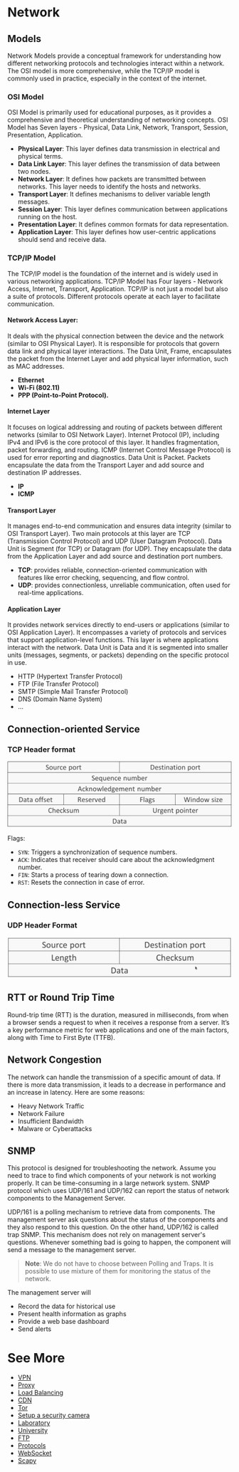 # Network

## Models

Network Models provide a conceptual framework for understanding how different networking protocols and technologies interact within a network. The OSI model is more comprehensive, while the TCP/IP model is commonly used in practice, especially in the context of the internet.

### OSI Model

OSI Model is primarily used for educational purposes, as it provides a comprehensive and theoretical understanding of networking concepts. OSI Model has Seven layers - Physical, Data Link, Network, Transport, Session, Presentation, Application. 

- **Physical Layer**: This layer defines data transmission in electrical and physical terms.
- **Data Link Layer**: This layer defines the transmission of data between two nodes.
- **Network Layer**: It defines how packets are transmitted between networks. This layer needs to identify the hosts and networks.
- **Transport Layer**: It defines mechanisms to deliver variable length messages.
- **Session Layer**: This layer defines communication between applications running on the host.
- **Presentation Layer**: It defines common formats for data representation.
- **Application Layer**: This layer defines how user-centric applications should send and receive data.

### TCP/IP Model

The TCP/IP model is the foundation of the internet and is widely used in various networking applications. TCP/IP Model has Four layers - Network Access, Internet, Transport, Application. TCP/IP is not just a model but also a suite of protocols. Different protocols operate at each layer to facilitate communication.
#### Network Access Layer:

It deals with the physical connection between the device and the network (similar to OSI Physical Layer). It is responsible for protocols that govern data link and physical layer interactions. The Data Unit, Frame, encapsulates the packet from the Internet Layer and add physical layer information, such as MAC addresses.

- **Ethernet**
- **Wi-Fi (802.11)**
- **PPP (Point-to-Point Protocol).**

#### Internet Layer

It focuses on logical addressing and routing of packets between different networks (similar to OSI Network Layer). Internet Protocol (IP), including IPv4 and IPv6 is the core protocol of this layer. It handles fragmentation, packet forwarding, and routing. ICMP (Internet Control Message Protocol) is used for error reporting and diagnostics. Data Unit is Packet. Packets encapsulate the data from the Transport Layer and add source and destination IP addresses.

- **IP**
- **ICMP**

#### Transport Layer

It manages end-to-end communication and ensures data integrity (similar to OSI Transport Layer). Two main protocols at this layer are TCP (Transmission Control Protocol) and UDP (User Datagram Protocol). Data Unit is Segment (for TCP) or Datagram (for UDP). They encapsulate the data from the Application Layer and add source and destination port numbers.

- **TCP**: provides reliable, connection-oriented communication with features like error checking, sequencing, and flow control.
- **UDP**: provides connectionless, unreliable communication, often used for real-time applications.

#### Application Layer

It provides network services directly to end-users or applications (similar to OSI Application Layer). It encompasses a variety of protocols and services that support application-level functions. This layer is where applications interact with the network. Data Unit is Data and it is segmented into smaller units (messages, segments, or packets) depending on the specific protocol in use.

- HTTP (Hypertext Transfer Protocol)
- FTP (File Transfer Protocol)
- SMTP (Simple Mail Transfer Protocol)
- DNS (Domain Name System)
- ...

## Connection-oriented Service

### TCP Header format

![](Network/tcp-model.png)

Flags: 
- `SYN`: Triggers a synchronization of sequence numbers.
- `ACK`: Indicates that receiver should care about the acknowledgment number.
- `FIN`: Starts a process of tearing down a connection.
- `RST`: Resets the connection in case of error.

## Connection-less Service

### UDP Header Format

![](Network/udp-model.png)

## RTT or Round Trip Time

Round-trip time (RTT) is the duration, measured in milliseconds, from when a browser sends a request to when it receives a response from a server. It’s a key performance metric for web applications and one of the main factors, along with Time to First Byte (TTFB).

## Network Congestion

The network can handle the transmission of a specific amount of data. If there is more data transmission, it leads to a decrease in performance and an increase in latency. Here are some reasons:

- Heavy Network Traffic
- Network Failure
- Insufficient Bandwidth
- Malware or Cyberattacks


## SNMP

This protocol is designed for troubleshooting the network. Assume you need to trace to find which components of your network is not working properly. It can be time-consuming in a large network system. 
SNMP protocol which uses UDP/161 and UDP/162 can report the status of network components to the Management Server.



UDP/161 is a polling mechanism to retrieve data from components. The management server ask questions about the status of the components and they also respond to this question.
On the other hand, UDP/162 is called trap SNMP. This mechanism does not rely on management server's questions. Whenever something bad is going to happen, the component will send a message to the management server.
> **Note**: We do not have to choose between Polling and Traps. It is possible to use mixture of them for monitoring the status of the network.



The management server will 
- Record the data for historical use
- Present health information as graphs
- Provide a web base dashboard
- Send alerts

# See More

- [VPN](Network/VPN%2009efe.md)
- [Proxy](Proxy.md)
- [Load Balancing](Load-Balancing.md)
- [CDN](CDN.md)
- [Tor](Network/Tor%20662bd.md)
- [Setup a security camera](Network/SecurityCamera.md)
- [Laboratory](Network/Laboratory%20a293b.md)
- [University](Network/University%20bc284.md)
- [FTP](FTP.md)
- [Protocols](Protocols.md)
- [WebSocket](WebSocket.md)
- [Scapy](Scapy.md)


